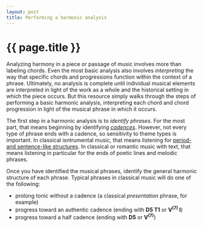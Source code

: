 ```yaml
---
layout: post
title: Performing a harmonic analysis
---
```


{{ page.title }}
================

Analyzing harmony in a piece or passage of music involves more than labeling chords. Even the most basic analysis also involves *interpreting* the way that specific chords and progressions function within the context of a phrase. Ultimately, no analysis is complete until individual musical elements are interpreted in light of the work as a whole and the historical setting in which the piece occurs. But this resource simply walks through the steps of performing a basic harmonic analysis, interpreting each chord and chord progression in light of the musical phrase in which it occurs.

The first step in a harmonic analysis is to *identify phrases*. For the most part, that means beginning by identifying [*cadences*](cadenceTypes.html). However, not every type of phrase ends with a cadence, so sensitivity to theme types is important. In classical isntrumental music, that means listening for [period- and sentence-like structures](classicalThemes.html). In classical or romantic music with text, that means listening in particular for the ends of poetic lines and melodic phrases.

Once you have identified the musical phrases, identify the general harmonic structure of each phrase. Typical phrases in classical music will do one of the following:

- prolong tonic without a cadence (a classical *presentation* phrase, for example)  
- progress toward an authentic cadence (ending with **D5 T1** or **V<sup>(7)</sup> I**)  
- progress toward a half cadence (ending with **D5** or **V<sup>(7)</sup>**)